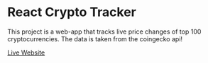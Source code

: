 # React Crypto Tracker
This project is a web-app that tracks live price changes of top 100 cryptocurrencies. The data is taken from the coingecko api!

[Live Website](cryptoapp-lakshay.netlify.app/)
